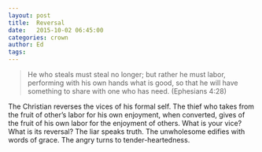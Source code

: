 ```yaml
---
layout: post
title:  Reversal
date:   2015-10-02 06:45:00
categories: crown
author: Ed
tags:
---
```


> He who steals must steal no longer; but rather he must labor, performing with his own hands what is good, so that he will have something to share with one who has need. (Ephesians 4:28)

The Christian reverses the vices of his formal self. The thief who takes from the fruit of other’s labor for his own enjoyment, when converted, gives of the fruit of his own labor for the enjoyment of others. What is your vice? What is its reversal? The liar speaks truth. The unwholesome edifies with words of grace. The angry turns to tender-heartedness.
